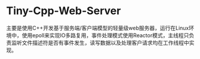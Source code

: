 # Tiny-Cpp-Web-Server
主要是使用C++开发基于服务端/客户端模型的轻量级web服务器，运行在Linux环境中，使用epoll来实现IO多路复用，事件处理模式使用Reactor模式，主线程只负责监听文件描述符是否有事件发生，读写数据以及处理客户请求均在工作线程中实现。
